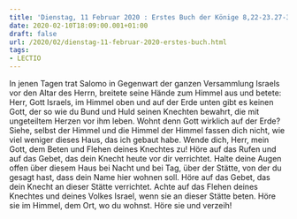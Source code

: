 ```yaml
---
title: 'Dienstag, 11 Februar 2020 : Erstes Buch der Könige 8,22-23.27-30.'
date: 2020-02-10T18:09:00.001+01:00
draft: false
url: /2020/02/dienstag-11-februar-2020-erstes-buch.html
tags: 
- LECTIO
---
```


In jenen Tagen trat Salomo in Gegenwart der ganzen Versammlung Israels vor den Altar des Herrn, breitete seine Hände zum Himmel aus und betete: Herr, Gott Israels, im Himmel oben und auf der Erde unten gibt es keinen Gott, der so wie du Bund und Huld seinen Knechten bewahrt, die mit ungeteiltem Herzen vor ihm leben. Wohnt denn Gott wirklich auf der Erde? Siehe, selbst der Himmel und die Himmel der Himmel fassen dich nicht, wie viel weniger dieses Haus, das ich gebaut habe. Wende dich, Herr, mein Gott, dem Beten und Flehen deines Knechtes zu! Höre auf das Rufen und auf das Gebet, das dein Knecht heute vor dir verrichtet. Halte deine Augen offen über diesem Haus bei Nacht und bei Tag, über der Stätte, von der du gesagt hast, dass dein Name hier wohnen soll. Höre auf das Gebet, das dein Knecht an dieser Stätte verrichtet. Achte auf das Flehen deines Knechtes und deines Volkes Israel, wenn sie an dieser Stätte beten. Höre sie im Himmel, dem Ort, wo du wohnst. Höre sie und verzeih!